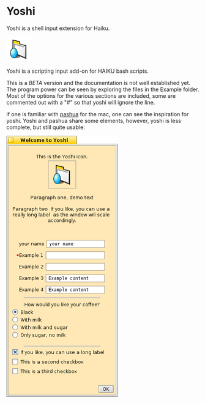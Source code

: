 # Yoshi
Yoshi is a shell input extension for Haiku.

![yoshi icon.](https://raw.githubusercontent.com/bbjimmy/Yoshi/master/yoshi.icon.hvif.png)

Yoshi is a scripting input add-on for HAIKU bash scripts. 

This is a _BETA_ version and the documentation is not well established yet. The program power can be seen by exploring the files in the Example folder.  Most of the options for the various sections are included, some are commented out with a "#" so that yoshi will ignore the line.

if one is familiar with [pashua](http://www.bluem.net/en/mac/pashua/) for the mac, one can see the inspiration for yoshi. Yoshi and pashua share some elements, however, yoshi is less complete, but still quite usable:

![yoshi at work.](https://raw.githubusercontent.com/bbjimmy/Yoshi/master/screenshot18.png)



